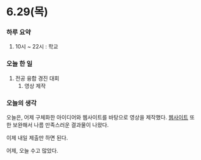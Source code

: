 # 6.29(목)

### 하루 요약

1. 10시 ~ 22시 : 학교

### 오늘 한 일

1. 전공 융합 경진 대회
   1. 영상 제작

### 오늘의 생각

오늘은, 어제 구체화한 아이디어와 웹사이트를 바탕으로 영상을 제작했다. [웹사이트](https://fusion-infinity.vercel.app/) 또한 보완해서 나름 만족스러운 결과물이 나왔다.

이제 내일 제출만 하면 된다.

어제, 오늘 수고 많았다.
